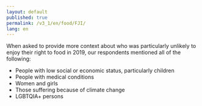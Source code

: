 ```yaml
---
layout: default
published: true
permalink: /v3_1/en/food/FJI/
lang: en
---
```

When asked to provide more context about who was particularly unlikely to enjoy their right to food in 2019, our respondents mentioned all of the following:  

-	People with low social or economic status, particularly children
-	People with medical conditions
-	Women and girls
-	Those suffering because of climate change
-	LGBTQIA+ persons
